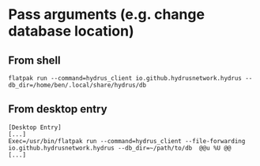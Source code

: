 # Pass arguments (e.g. change database location)
## From shell
```
flatpak run --command=hydrus_client io.github.hydrusnetwork.hydrus --db_dir=/home/ben/.local/share/hydrus/db
```
## From desktop entry
```
[Desktop Entry]
[...]
Exec=/usr/bin/flatpak run --command=hydrus_client --file-forwarding io.github.hydrusnetwork.hydrus --db_dir=~/path/to/db  @@u %U @@
[...]
```